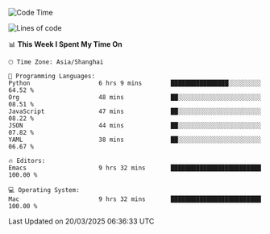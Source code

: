 <!--START_SECTION:waka-->
![Code Time](http://img.shields.io/badge/Code%20Time-2%2C581%20hrs%2058%20mins-blue)

![Lines of code](https://img.shields.io/badge/From%20Hello%20World%20I%27ve%20Written-335.3%20thousand%20lines%20of%20code-blue)

📊 **This Week I Spent My Time On** 

```text
🕑︎ Time Zone: Asia/Shanghai

💬 Programming Languages: 
Python                   6 hrs 9 mins        ████████████████░░░░░░░░░   64.52 % 
Org                      48 mins             ██░░░░░░░░░░░░░░░░░░░░░░░   08.51 % 
JavaScript               47 mins             ██░░░░░░░░░░░░░░░░░░░░░░░   08.22 % 
JSON                     44 mins             ██░░░░░░░░░░░░░░░░░░░░░░░   07.82 % 
YAML                     38 mins             ██░░░░░░░░░░░░░░░░░░░░░░░   06.67 % 

🔥 Editors: 
Emacs                    9 hrs 32 mins       █████████████████████████   100.00 % 

💻 Operating System: 
Mac                      9 hrs 32 mins       █████████████████████████   100.00 % 
```


 Last Updated on 20/03/2025 06:36:33 UTC
<!--END_SECTION:waka-->
